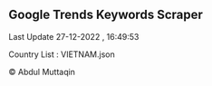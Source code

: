 

## Google Trends Keywords Scraper 
 
Last Update 27-12-2022 , 16:49:53

Country List :
VIETNAM.json



© Abdul Muttaqin 
